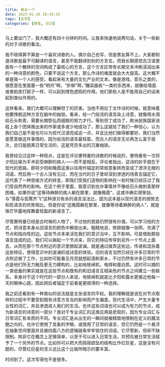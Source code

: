 ```yaml
---
title: 再水一个
date: 2023-01-26 16:43:15
tags: [文学]
categories: [随笔, 日记]
---
```


马上要出门了，我大概还有四十分钟的时间。让我来快速地说两句话，关于一些新的对于诗歌的看法。

<!--more-->

我不晓得算不算是一个喜欢诗歌的人。偶尔自己也写，但是票友算不上。大家都知道诗歌是最不可翻译的语言，甚至不能翻译到别的方言去，而我长期感觉古汉语里面有一个散碎的空间构成了最核心的方言，这个方言区带有长期文本冲刷浸润出来的一种诗意的颜色，只要不说这个方言，那么作诗的难度就会大大提高。这大概不单是我一个人的感受，看起来有大量的文化产业的文本，像是游戏、音乐之类的，很愿意在里面塞一些“明月”啊，“折柳”啊，”雕梁画栋“一类的东西来，就像给墙面或者脸皮打腻子一样，可以起到增色遮瑕的作用。他们那些人是不能用自己的话来起到类似作用的。

这样看来，我们大概可以理解但丁的厉害。当他不用拉丁文作诗的时候，就意味着他要挣脱这种方言在脑中的枷锁。看来，给一门俗流的语言染上诗意，就像用水滴给石头刺青，需要长期恢弘而细致的努力才行。等到但丁成功了，欧洲民族国家进程上各个团体推出来的作家或多或少地成功了，那么这就给了我们一种信心，认为我们自己是不是也可以为现代汉语完成这一点，并且比他们做得都要好。我们当然是愿意做这件事情的，因为俗流的语言最轻盈，而古人的语言无论再怎么富于层次，总归是脱离日常生活的，这是凭空多出的沉重枷锁。

我曾经见过这样一种观点，这是在评论惠特曼的诗歌的时候说的，惠特曼有一次将夕阳比喻为手术前受麻醉的病人——而不是相反。评论者指出，这诗的妙手就在于现代的思路，即将夕阳和晚霞这类以往用作锚定的常规意象转而变成了漂浮无根的词语，然后用一个古人没有见过，而在当代的日子里却深刻渗透的场景去锚定它，这代表了一种思维方式的转变，即我们受我们造物的影响在一些时候已经压过了我们受自然界的影响。在这个例子里面，我意识到也许事情并不像给石头做刺青那样困难。如果你说“这等待麻醉的病人躺在那里，就像晚霞”，这或许确实很笨拙，与“落霞与孤鹜齐飞”这种游刃有余的语言没法比，因为这本是以现代语言的弱势去和死语言的优势相比。但是你说“这晚霞躺在那里，就像等待着麻醉的病人”，就是锋芒毕露地挥舞着轻盈的新语言了。

尽管惠特曼已经是古时候的人物了，不过他的思路仍然很有价值。可以学习他的方式，把诗意本身从旧语言的颜色中解放出来。粗糙地说，修辞就像一张网，充满了节点和指向性的边。这些节点本来活在我们的意识当中，互不影响。可是借助那些语言连成的边，我们可以揪起一个节点来，将它的特征传导到另外一个节点上面去，从而在那个节点附近的意识里掀起波澜。就是通过拨弄这些边，传递和混杂着这些特征，使得意识中的波澜织成诗意的体验。旧的语言当然已经在许多日常的节点附近做了工作，比如你可能看见月亮就想起酒和家乡，不过仍然有许多日常的节点是他们所无力触及更无力建构的，比如地铁闸机，电焊和蛋白质。这时可以摘的一类低垂的果实就是在这些节点和既有的和旧语言互相染色的节点之间建立一些联系。本身对于这个时代的一部分人来说，地铁闸机就是比夕阳和露水更接近他每一天的眼神心跳，因此把后者锚定于前者是更顺滑的一种选择。

我之前还看到有一种类似的说法就是主张语言的平权。我的理解就是说在对节点取样的过程中不要受到既有诗意方言岛的影响而产生偏差。现代生活中，产生大量专业性的词汇，并且渗透进入我们的生活。也许这些词语也可以成为有力的节点，成为新语言的诗意的一部分？我对于专业词汇的这类应用是悲观的，因为专业词汇与日常词汇有本质的不同。专业词汇是从出生的一瞬间就被精致地限制在定义的魔法圈之内的，也许它使用了具象的字眼，或借用了日常的语言，但它仍然是一个悬浮在抽象空间里面并且被四面八方的逻辑链条牢牢锁住的词语，它尽管新，但却不缺限制。除非它在概念上足够简单，以至于可以进入日常生活，并预先被日常生活赋予了一个另外的节点。比如你可以把大而摇摇欲坠的结构比作红巨星，这是没有问题的，尽管红巨星的含义远比这个比喻所暗示的要丰富。

时间到了。这次写得也不是很多。